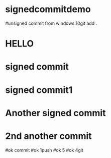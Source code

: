 # signedcommitdemo

#unsigned commit from windows 10git add .


# HELLO

# signed commit

# signed commit1

# Another signed commit

# 2nd another commit

#ok commit
#ok 1push
#ok 5
#ok 4git 
